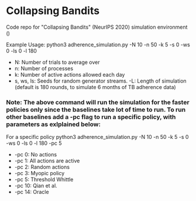 # Collapsing Bandits
Code repo for "Collapsing Bandits" (NeurIPS 2020) simulation environment ()

Example Usage: python3 adherence_simulation.py -N 10 -n 50 -k 5 -s 0 -ws 0 -ls 0 -l 180
- N: Number of trials to average over
- n: Number of processes 
- k: Number of active actions allowed each day
- s, ws, ls: Seeds for random generator streams.
-L: Length of simulation (default is 180 rounds, to simulate 6 months of TB adherence data)

### Note: The above command will run the simulation for the faster policies only since the baselines take lot of time to run. To run other baselines add a -pc flag to run a specific policy, with parameters as exlplained below: 

For a specific policy python3 adherence_simulation.py -N 10 -n 50 -k 5 -s 0 -ws 0 -ls 0 -l 180 -pc 5 
- -pc 0: No actions 
- -pc 1: All actions are active
- -pc 2: Random actions
- -pc 3: Myopic policy 
- -pc 5: Threshold Whittle
- -pc 10: Qian et al.
- -pc 14: Oracle 
